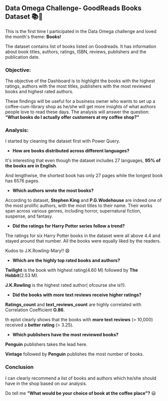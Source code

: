 ## Data Omega Challenge- GoodReads Books Dataset  📚📖

This is the first time I participated in the Data Omega challenge and loved the month's theme: **Books!**

The dataset contains list of books listed on Goodreads. It has information about book titles, authors, ratings, ISBN, reviews, publishers and the publication date.

### Objective:
The objective of the Dashboard is to highlight the books with the highest ratings, authors with the most titles, publishers with the most reviewed books and highest rated authors.

These findings will be useful for a business owner who wants to set up a coffee-cum-library shop as he/she will get more insights of what authors people love to read these days. The analysis will answer the question: **“What books do I actually offer customers at my coffee shop?”**

### Analysis:

I started by cleaning the dataset first with Power Query.

- **How are books distributed across different languages?**

It's interesting that even though the dataset includes 27 languages, **95% of the books are in English**. 

And lengthwise, the shortest book has only 27 pages while the longest book has 6576 pages.

- **Which authors wrote the most books?**

According to dataset, **Stephen King** and **P.G.Wodehouse** are indeed one of the most prolific authors, with the most titles to their name. Their works span across various genres, including horror, supernatural fiction, suspense, and fantasy.

- **Did the ratings for Harry Potter series follow a trend?**

The ratings for six Harry Potter books in the dataset were all above 4.4 and stayed around that number. All the books were equally liked by the readers. 

Kudos to J.K.Rowling-Mary!! 😄

- **Which are the highly top rated books and authors?**

**Twilight** is the book with highest rating(4.60 M) followed by **The Hobbit**(2.53 M). 

**J.K.Rowling** is the highest rated author( ofcourse she is!!).

- **Did the books with more text reviews receive higher ratings?**

**Ratings_count** and **text_reviews_count** are highly correlated with Correlation Coefficient **O.86**.

th eplot clearly shows that the books with **more text reviews** (> 10,000) received a **better rating** (> 3.25).

- **Which publishers have the most reviewed books?**

**Penguin** publishers takes the lead here. 

**Vintage** followed by **Penguin** publishes the most number of books.

### Conclusion

I can clearly recommend a list of books and authors which he/she should have in the shop based on our analysis. 

Do tell me **"What would be your choice of book at the coffee place"?** 😃


